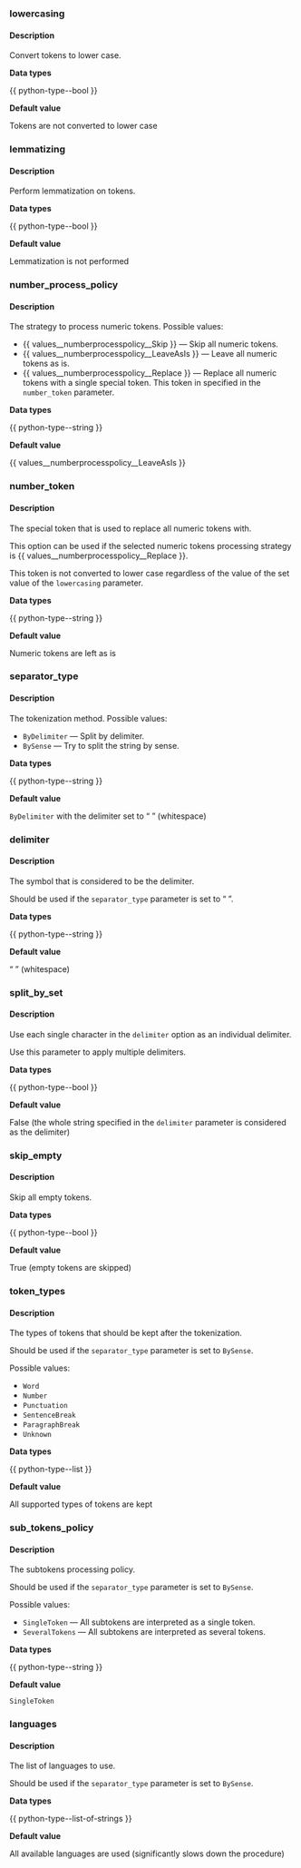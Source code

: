 ### lowercasing

#### Description

Convert tokens to lower case.

**Data types**

{{ python-type--bool }}

**Default value**

Tokens are not converted to lower case

### lemmatizing

#### Description

Perform lemmatization on tokens.

**Data types**

{{ python-type--bool }}

**Default value**

Lemmatization is not performed

### number_process_policy

#### Description

The strategy to process numeric tokens. Possible values:

- {{ values__numberprocesspolicy__Skip }} — Skip all numeric tokens.
- {{ values__numberprocesspolicy__LeaveAsIs }} — Leave all numeric tokens as is.
- {{ values__numberprocesspolicy__Replace }} — Replace all numeric tokens with a single special token. This token in specified in the `number_token` parameter.

**Data types**

{{ python-type--string }}

**Default value**

{{ values__numberprocesspolicy__LeaveAsIs }}

### number_token

#### Description

The special token that is used to replace all numeric tokens with.

This option can be used if the selected numeric tokens processing strategy is {{ values__numberprocesspolicy__Replace }}.

This token is not converted to lower case regardless of the value of the set value of the `lowercasing` parameter.

**Data types**

{{ python-type--string }}

**Default value**

Numeric tokens are left as is

### separator_type

#### Description

The tokenization method. Possible values:

- `ByDelimiter` — Split by delimiter.
- `BySense` — Try to split the string by sense.

**Data types**

{{ python-type--string }}

**Default value**

`ByDelimiter` with the delimiter set to “ ” (whitespace)

### delimiter

#### Description

The symbol that is considered to be the delimiter.

Should be used if the `separator_type` parameter is set to “ ”.

**Data types**

{{ python-type--string }}

**Default value**

“ ” (whitespace)

### split_by_set

#### Description

Use each single character in the `delimiter` option as an individual delimiter.

Use this parameter to apply multiple delimiters.

**Data types**

{{ python-type--bool }}

**Default value**

False (the whole string specified in the `delimiter` parameter is considered as the delimiter)

### skip_empty

#### Description

Skip all empty tokens.

**Data types**

{{ python-type--bool }}

**Default value**

True (empty tokens are skipped)

### token_types

#### Description

The types of tokens that should be kept after the tokenization.

Should be used if the `separator_type` parameter is set to `BySense`.

Possible values:
- `Word`
- `Number`
- `Punctuation`
- `SentenceBreak`
- `ParagraphBreak`
- `Unknown`

**Data types**

{{ python-type--list }}

**Default value**

All supported types of tokens are kept

### sub_tokens_policy

#### Description

The subtokens processing policy.

Should be used if the `separator_type` parameter is set to `BySense`.

Possible values:
- `SingleToken` — All subtokens are interpreted as a single token.
- `SeveralTokens` — All subtokens are interpreted as several tokens.

**Data types**

{{ python-type--string }}

**Default value**

`SingleToken`

### languages

#### Description

The list of languages to use.

Should be used if the `separator_type` parameter is set to `BySense`.

**Data types**

{{ python-type--list-of-strings }}

**Default value**

All available languages are used (significantly slows down the procedure)

